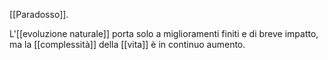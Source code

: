 [[Paradosso]].

L'[[evoluzione naturale]] porta solo a miglioramenti finiti e di breve impatto, ma la [[complessità]] della [[vita]] è in continuo aumento.
